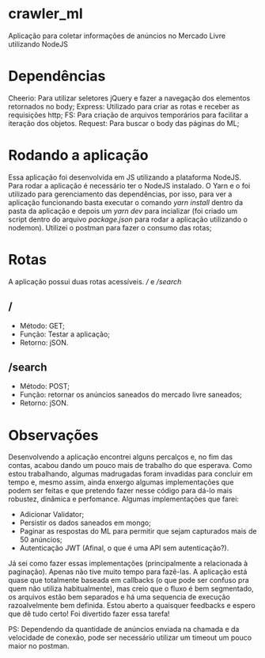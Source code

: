 # crawler_ml

Aplicação para coletar informações de anúncios no Mercado Livre utilizando NodeJS

# Dependências

Cheerio: Para utilizar seletores jQuery e fazer a navegação dos elementos retornados no body;
Express: Utilizado para criar as rotas e receber as requisições http;
FS: Para criação de arquivos temporários para facilitar a iteração dos objetos.
Request: Para buscar o body das páginas do ML;

# Rodando a aplicação

Essa aplicação foi desenvolvida em JS utilizando a plataforma NodeJS. Para rodar a aplicação é necessário ter o NodeJS instalado. O Yarn e o foi utilizado para gerenciamento das dependências, por isso, para ver a aplicação funcionando basta executar o comando _yarn install_ dentro da pasta da aplicação e depois um _yarn dev_ para incializar (foi criado um script dentro do arquivo _package.json_ para rodar a aplicação utilizando o nodemon). Utilizei o postman para fazer o consumo das rotas;

# Rotas

A aplicação possui duas rotas acessíveis. _/_ e _/search_

## /
- Método: GET;
- Função: Testar a aplicação;
- Retorno: jSON.

## /search
- Método: POST;
- Função: retornar os anúncios saneados do mercado livre saneados;
- Retorno: jSON.

# Observações
Desenvolvendo a aplicação encontrei alguns percalços e, no fim das contas, acabou dando um pouco mais de trabalho do que esperava. Como estou trabalhando, algumas madrugadas foram invadidas para concluir em tempo e, mesmo assim, ainda enxergo algumas implementações que podem ser feitas e que pretendo fazer nesse código para dá-lo mais robustez, dinâmica e perfomance. Algumas implementações que farei: 

- Adicionar Validator;
- Persistir os dados saneados em mongo;
- Paginar as respostas do ML para permitir que sejam capturados mais de 50 anúncios;
- Autenticação JWT (Afinal, o que é uma API sem autenticação?).

Já sei como fazer essas implementações (principalmente a relacionada à paginação). Apenas não tive muito tempo para fazê-las. A aplicação está quase que totalmente baseada em callbacks (o que pode ser confuso pra quem não utiliza habitualmente), mas creio que o fluxo é bem segmentado, os arquivos estão bem separados e há uma sequencia de execução razoalvelmente bem definida. Estou aberto a quaisquer feedbacks e espero que dê tudo certo! Foi divertido fazer essa tarefa!

PS: Dependendo da quantidade de anúncios enviada na chamada e da velocidade de conexão, pode ser necessário utilizar um timeout um pouco maior no postman.